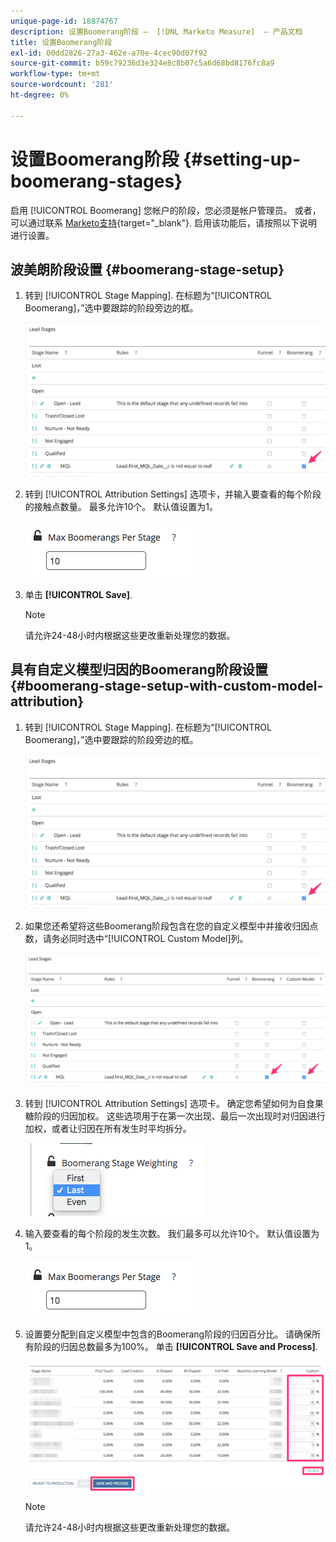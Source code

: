 ```yaml
---
unique-page-id: 18874767
description: 设置Boomerang阶段 —  [!DNL Marketo Measure]  — 产品文档
title: 设置Boomerang阶段
exl-id: 00dd2826-27a3-462e-a70e-4cec90d07f92
source-git-commit: b59c79236d3e324e8c8b07c5a6d68bd8176fc8a9
workflow-type: tm+mt
source-wordcount: '281'
ht-degree: 0%

---
```


# 设置Boomerang阶段 {#setting-up-boomerang-stages}

启用 [!UICONTROL Boomerang] 您帐户的阶段，您必须是帐户管理员。 或者，可以通过联系 [Marketo支持](https://nation.marketo.com/t5/support/ct-p/Support){target="_blank"}. 启用该功能后，请按照以下说明进行设置。

## 波美朗阶段设置 {#boomerang-stage-setup}

1. 转到 [!UICONTROL Stage Mapping]. 在标题为“[!UICONTROL Boomerang]，”选中要跟踪的阶段旁边的框。

   ![](assets/1-2.png)

1. 转到 [!UICONTROL Attribution Settings] 选项卡，并输入要查看的每个阶段的接触点数量。 最多允许10个。 默认值设置为1。

   ![](assets/2-2.png)

1. 单击 **[!UICONTROL Save]**.

   >[!NOTE]
   >
   >请允许24-48小时内根据这些更改重新处理您的数据。

## 具有自定义模型归因的Boomerang阶段设置 {#boomerang-stage-setup-with-custom-model-attribution}

1. 转到 [!UICONTROL Stage Mapping]. 在标题为“[!UICONTROL Boomerang]，”选中要跟踪的阶段旁边的框。

   ![](assets/3-1.png)

1. 如果您还希望将这些Boomerang阶段包含在您的自定义模型中并接收归因点数，请务必同时选中“[!UICONTROL Custom Model]列。

   ![](assets/4-1.png)

1. 转到 [!UICONTROL Attribution Settings] 选项卡。 确定您希望如何为自食果糖阶段的归因加权。 这些选项用于在第一次出现、最后一次出现时对归因进行加权，或者让归因在所有发生时平均拆分。

   ![](assets/5-1.png)

1. 输入要查看的每个阶段的发生次数。 我们最多可以允许10个。 默认值设置为1。

   ![](assets/6-1.png)

1. 设置要分配到自定义模型中包含的Boomerang阶段的归因百分比。 请确保所有阶段的归因总数最多为100%。 单击 **[!UICONTROL Save and Process]**.

   ![](assets/7-1.png)

   >[!NOTE]
   >
   >请允许24-48小时内根据这些更改重新处理您的数据。
